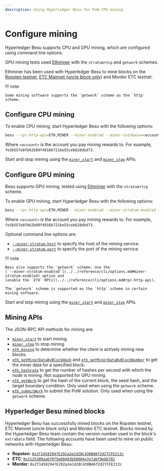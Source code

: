 ```yaml
---
description: Using Hyperledger Besu for PoW CPU mining
---
```


# Configure mining

Hyperledger Besu supports CPU and GPU mining, which are configured using command line options.


GPU mining tests used [Ethminer](https://github.com/ethereum-mining/ethminer) with the
`stratum+tcp` and `getwork` schemes.

Ethminer has been used with Hyperledger Besu to mine blocks on the [Ropsten testnet](https://ropsten.etherscan.io/address/0x2f14582947E292a2eCd20C430B46f2d27CFE213c#mine),
[ETC Mainnet (uncle block only)](https://etc.tokenview.com/en/uncleblock/10555173) and Mordor ETC testnet.

!!! note

    Some mining software supports the `getwork` scheme as the `http` scheme.

## Configure CPU mining

To enable CPU mining, start Hyperledger Besu with the following options:

```bash
besu --rpc-http-api=ETH,MINER --miner-enabled --miner-coinbase=<account>
```

Where `<account>` is the account you pay mining rewards to. For example,
`fe3b557e8fb62b89f4916b721be55ceb828dbd73`.

Start and stop mining using the [`miner_start`](../../reference/api/index.md#miner_start) and
[`miner_stop`](../../reference/api/index.md#miner_stop) APIs.

## Configure GPU mining

Besu supports GPU mining, tested using [Ethminer](https://github.com/ethereum-mining/ethminer) with
the `stratum+tcp` scheme.

To enable GPU mining, start Hyperledger Besu with the following options:

```bash
besu --rpc-http-api=ETH,MINER --miner-enabled --miner-stratum-enabled --miner-coinbase=<account>
```

Where `<account>` is the account you pay mining rewards to. For example,
`fe3b557e8fb62b89f4916b721be55ceb828dbd73`.

Optional command line options are:

* [`--miner-stratum-host`](../../reference/cli/options.md#miner-stratum-host) to specify the
  host of the mining service.
* [`--miner-stratum-port`](../../reference/cli/options.md#miner-stratum-port) to specify the
  port of the mining service.

!!! note

    Besu also supports the `getwork` scheme. Use the
    [`--miner-stratum-enabled`](../../reference/cli/options.md#miner-stratum-enabled) option and
    [enable the `ETH` RPCs](../../reference/cli/options.md#rpc-http-api).

    The `getwork` scheme is supported as the `http` scheme in certain mining software.

Start and stop mining using the [`miner_start`](../../reference/api/index.md#miner_start) and
[`miner_stop`](../../reference/api/index.md#miner_stop) APIs.

## Mining APIs

The JSON-RPC API methods for mining are:

* [`miner_start`](../../reference/api/index.md#miner_start) to start mining.
* [`miner_stop`](../../reference/api/index.md#miner_stop) to stop mining.
* [`eth_mining`](../../reference/api/index.md#eth_mining) to determine whether the client is
  actively mining new blocks.
* [`eth_getMinerDataByBlockHash`](../../reference/api/index.md#eth_getminerdatabyblockhash) and
[`eth_getMinerDataByBlockNumber`](../../reference/api/index.md#eth_getminerdatabyblocknumber) to
get the miner data for a specified block.
* [`eth_hashrate`](../../reference/api/index.md#eth_hashrate) to get the number of hashes per
  second with which the node is mining. Not supported for GPU mining.
* [`eth_getWork`](../../reference/api/index.md#eth_getwork) to get the hash of the current block,
  the seed hash, and the target boundary condition. Only used when using the `getwork`
  scheme.
* [`eth_submitWork`](../../reference/api/index.md#eth_submitwork) to submit the PoW solution.
  Only used when using the `getwork` scheme.

## Hyperledger Besu mined blocks

Hyperledger Besu has successfully mined blocks on the Ropsten testnet, ETC Mainnet (uncle block only) and Mordor ETC testnet.
Blocks mined by the Hyperledger Besu team contain the version number used in the block's `extraData` field. The following accounts
have been used to mine on public networks with Hyperledger Besu:

* **Ropsten**: [`0x2f14582947E292a2eCd20C430B46f2d27CFE213c`](https://ropsten.etherscan.io/address/0x2f14582947E292a2eCd20C430B46f2d27CFE213c#mine)
* **ETC**: [`0x3125309aa670f5e60493b50884a7e7abf9ebb701`](https://etc.tokenview.com/en/address/0x3125309aa670f5e60493b50884a7e7abf9ebb701)
* **Mordor**: `0x2f14582947E292a2eCd20C430B46f2d27CFE213c`
